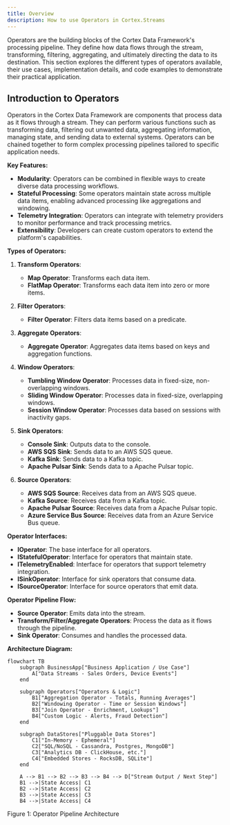 ```yaml
---
title: Overview
description: How to use Operators in Cortex.Streams
---
```


Operators are the building blocks of the Cortex Data Framework's processing pipeline. They define how data flows through the stream, transforming, filtering, aggregating, and ultimately directing the data to its destination. This section explores the different types of operators available, their use cases, implementation details, and code examples to demonstrate their practical application.

## Introduction to Operators

Operators in the Cortex Data Framework are components that process data as it flows through a stream. They can perform various functions such as transforming data, filtering out unwanted data, aggregating information, managing state, and sending data to external systems. Operators can be chained together to form complex processing pipelines tailored to specific application needs.

**Key Features:**
- **Modularity**: Operators can be combined in flexible ways to create diverse data processing workflows.
- **Stateful Processing**: Some operators maintain state across multiple data items, enabling advanced processing like aggregations and windowing.
- **Telemetry Integration**: Operators can integrate with telemetry providers to monitor performance and track processing metrics.
- **Extensibility**: Developers can create custom operators to extend the platform's capabilities.

**Types of Operators:**

1. **Transform Operators**:
   - **Map Operator**: Transforms each data item.
   - **FlatMap Operator**: Transforms each data item into zero or more items.

2. **Filter Operators**:
   - **Filter Operator**: Filters data items based on a predicate.

3. **Aggregate Operators**:
   - **Aggregate Operator**: Aggregates data items based on keys and aggregation functions.

4. **Window Operators**:
   - **Tumbling Window Operator**: Processes data in fixed-size, non-overlapping windows.
   - **Sliding Window Operator**: Processes data in fixed-size, overlapping windows.
   - **Session Window Operator**: Processes data based on sessions with inactivity gaps.

5. **Sink Operators**:
   - **Console Sink**: Outputs data to the console.
   - **AWS SQS Sink**: Sends data to an AWS SQS queue.
   - **Kafka Sink**: Sends data to a Kafka topic.
   - **Apache Pulsar Sink**: Sends data to a Apache Pulsar topic.
   
6. **Source Operators**:
   - **AWS SQS Source**: Receives data from an AWS SQS queue.
   - **Kafka Source**: Receives data from a Kafka topic.
   - **Apache Pulsar Source**: Receives data from a Apache Pulsar topic.
   - **Azure Service Bus Source**: Receives data from an Azure Service Bus queue.

**Operator Interfaces:**
- **IOperator**: The base interface for all operators.
- **IStatefulOperator**: Interface for operators that maintain state.
- **ITelemetryEnabled**: Interface for operators that support telemetry integration.
- **ISinkOperator<T>**: Interface for sink operators that consume data.
- **ISourceOperator<T>**: Interface for source operators that emit data.

**Operator Pipeline Flow:**

- **Source Operator**: Emits data into the stream.
- **Transform/Filter/Aggregate Operators**: Process the data as it flows through the pipeline.
- **Sink Operator**: Consumes and handles the processed data.


**Architecture Diagram:**

```mermaid
flowchart TB
    subgraph BusinessApp["Business Application / Use Case"]
        A["Data Streams - Sales Orders, Device Events"]
    end

    subgraph Operators["Operators & Logic"]
        B1["Aggregation Operator - Totals, Running Averages"]
        B2["Windowing Operator - Time or Session Windows"]
        B3["Join Operator - Enrichment, Lookups"]
        B4["Custom Logic - Alerts, Fraud Detection"]
    end

    subgraph DataStores["Pluggable Data Stores"]
        C1["In-Memory - Ephemeral"]
        C2["SQL/NoSQL - Cassandra, Postgres, MongoDB"]
        C3["Analytics DB - ClickHouse, etc."]
        C4["Embedded Stores - RocksDB, SQLite"]
    end

    A --> B1 --> B2 --> B3 --> B4 --> D["Stream Output / Next Step"]
    B1 -->|State Access| C1
    B2 -->|State Access| C2
    B3 -->|State Access| C3
    B4 -->|State Access| C4

```

Figure 1: Operator Pipeline Architecture
